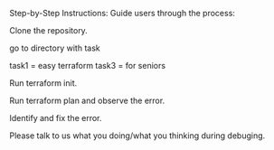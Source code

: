 Step-by-Step Instructions: Guide users through the process:

Clone the repository.

go to directory with task

task1 = easy terraform 
task3 = for seniors

Run terraform init.

Run terraform plan and observe the error.

Identify and fix the error.

Please talk to us what you doing/what you thinking during debuging.
